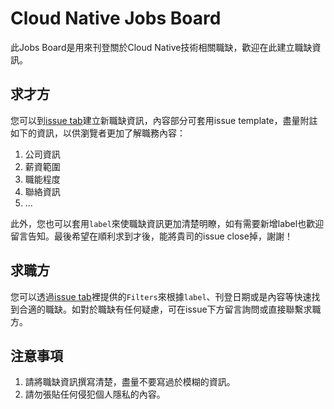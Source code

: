 # Cloud Native Jobs Board
此Jobs Board是用來刊登關於Cloud Native技術相關職缺，歡迎在此建立職缺資訊。

## 求才方
您可以到[issue tab](https://github.com/cloud-native-taiwan/jobs/issues)建立新職缺資訊，內容部分可套用issue template，盡量附註如下的資訊，以供瀏覽者更加了解職務內容：

1. 公司資訊
2. 薪資範圍
3. 職能程度
4. 聯絡資訊
5. ...


此外，您也可以套用`label`來使職缺資訊更加清楚明瞭，如有需要新增label也歡迎留言告知。最後希望在順利求到才後，能將貴司的issue close掉，謝謝！


## 求職方
您可以透過[issue tab](https://github.com/cloud-native-taiwan/jobs/issues)裡提供的`Filters`來根據`label`、刊登日期或是內容等快速找到合適的職缺。如對於職缺有任何疑慮，可在issue下方留言詢問或直接聯繫求職方。


## 注意事項
1. 請將職缺資訊撰寫清楚，盡量不要寫過於模糊的資訊。
2. 請勿張貼任何侵犯個人隱私的內容。



